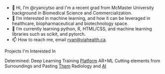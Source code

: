 - 👋 Hi, I’m @ryancytso and I'm a recent grad from McMaster University background in Biomedical Science and Commercialization.
- 👀 I’m interested in machine learning, and how it can be leveraged in healthcare, biopharmaceutical and biotechnology space.
- 🌱 I’m currently learning python, R, HTML/CSS, and machine learning libraries such as scikit, and pytorch. 
- 📫 How to reach me, email ryan@viahealth.ca.

<!---
ryancytso/ryancytso is a ✨ special ✨ repository because its `README.md` (this file) appears on your GitHub profile.
You can click the Preview link to take a look at your changes.
--->

Projects I'm Interested In

Determined: Deep Learning Training [Platform](https://github.com/determined-ai/determined.git)
AR+ML Cutting elements from Surroundings and Pasting [Them](https://github.com/cyrildiagne/ar-cutpaste.git)
Radiology and [AI](https://github.com/McMasterAI/Radiology-and-AI.git) 




